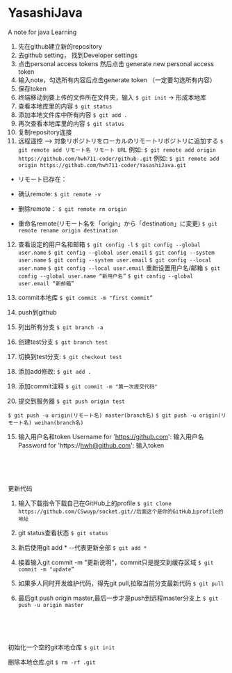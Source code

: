 # YasashiJava
A note for java Learning


1. 先在github建立新的repository
2. 去github setting， 找到Developer settings
3. 点击personal access tokens 然后点击 generate new personal access token
4. 输入note，勾选所有内容后点击generate token （一定要勾选所有内容）
5. 保存token
6. 终端移动到要上传的文件所在文件夹，输入
`$ git init` 	-> 形成本地库
7. 查看本地库里的内容
`$ git status`
8. 添加本地文件库中所有内容
`$ git add .`
9. 再次查看本地库里的内容
`$ git status`
10. 复制repository连接
11. 远程遥控 —> 対象リポジトリをローカルのリモートリポジトリに追加する
`$ git remote add リモート名 リモート URL`
例如: `$ git remote add origin https://github.com/hwh711-coder/github-.git`
例如: `$ git remote add origin https://github.com/hwh711-coder/YasashiJava.git `

* リモート已存在：

* 确认remote: `$ git remote -v`

* 删除remote： `$ git remote rm origin`

* 重命名remote(リモート名を「origin」から「destination」に変更) `$ git remote rename origin destination`


12. 查看设定的用户名和邮箱
`$ git config -l`
`$ git config --global user.name`
`$ git config --global user.email`
`$ git config --system user.name`
`$ git config --system user.email`
`$ git config --local user.name`
`$ git config --local user.email`
重新设置用户名/邮箱
`$ git config --global user.name “新用户名”`
`$ git config --global user.email “新邮箱”`

13. commit本地库
`$ git commit -m "first commit”`

14. push到github
1. 列出所有分支 `$ git branch -a`
2. 创建test分支 `$ git branch test`
3. 切换到test分支: `$ git checkout test`
4. 添加add修改: `$ git add .`
5. 添加commit注释 `$ git commit -m "第一次提交代码"`
6. 提交到服务器 `$ git push origin test`

`$ git push -u origin(リモート名) master(branch名)`
`$ git push -u origin(リモート名) weihan(branch名)`

15. 输入用户名和token
Username for 'https://github.com': 输入用户名
Password for 'https://hwh@github.com': 输入token

</br>
</br>
</br>

更新代码

1. 输入下载指令下载自己在GitHub上的profile
`$ git clone https://github.com/CSwuyp/socket.git//后面这个是你的GitHub上profile的地址`

2. git status查看状态
`$ git status`

3. 新后使用git add * --代表更新全部
`$ git add *`

4. 接着输入git commit -m "更新说明"，commit只是提交到缓存区域
`$ git commit -m "update”`

5. 如果多人同时开发维护代码，得先git pull,拉取当前分支最新代码
`$ git pull`

6. 最后git push origin master,最后一步才是push到远程master分支上
`$ git push -u origin master`

</br>
</br>
</br>

初始化一个空的git本地仓库
`$ git init`

删除本地仓库.git
`$ rm -rf .git`
